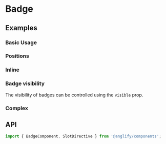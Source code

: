 # Badge

<app-references
issues="https://github.com/valentingavran/anglify/labels/component%3A%20Badge"/>

## Examples

### Basic Usage

<app-code-example component="badge" example="basic"></app-code-example>

### Positions

<app-code-example component="badge" example="position"></app-code-example>

### Inline

<app-code-example component="badge" example="inline"></app-code-example>

### Badge visibility

The visibility of badges can be controlled using the `visible` prop.
<app-code-example component="badge" example="visibility"></app-code-example>

### Complex

<app-code-example component="badge" example="complex"></app-code-example>

## API

```typescript
import { BadgeComponent, SlotDirective } from '@anglify/components';
```

<app-inputs-table components="BadgeComponent"></app-inputs-table>

<app-styling-table component="badge"></app-styling-table>
